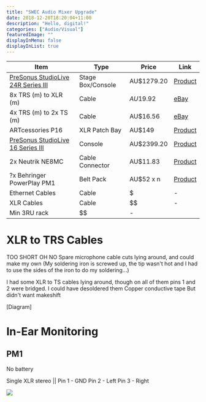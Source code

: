 ```yaml
---
title: "SWEC Audio Mixer Upgrade"
date: 2018-12-20T18:20:04+11:00
description: "Hello, digital!"
categories: ["Audio/Visual"]
featuredImage: ""
displayInMenu: false
displayInList: true
---
```


|Item|Type|Price|Link|
|----|----|-----|----|
|[PreSonus StudioLive 24R Series III]()|Stage Box/Console|AU$1279.20|[Product](https://www.presonus.com/products/StudioLive-24R)|
|8x TRS (m) to XLR (m)|Cable|$AU$19.92|[eBay](https://www.ebay.com.au/itm/Adapter-Cable-Male-to-1-4-6-35mm-Mic-Sound-Card-XLR-TRS-Stereo-OFC-Practical/223253247418?hash=item33faee35ba:g:GJYAAOSwWrxb9WWu:rk:2:pf:1&frcectupt=true)|
|4x TRS (m) to 2x TS (m)|Cable|AU$16.56|[eBay](https://www.ebay.com.au/itm/6-35mm-1-4-inch-Stereo-TRS-Female-to-2-Dual-6-35mm-Mono-TS-Male-Y-Splitter-S4T1/283214427284?epid=14024784041&hash=item41f0e53494:g:ZLkAAOSwilVbxnhG:rk:44:pf:0)|
|ARTcessories P16|XLR Patch Bay|AU$149|[Product](http://artproaudio.com/product/p16-xlr-balanced-patch-bay/)|
|[PreSonus StudioLive 16 Series III]()|Console|AU$2399.20|[Product](https://www.presonus.com/products/StudioLive-16)|
|2x Neutrik NE8MC|Cable Connector|AU$11.83|[Product](https://www.neutrik.com/en/product/ne8mc)
|?x Behringer PowerPlay PM1|Belt Pack|AU$52 x n|[Product](https://www.musictribe.com/Categories/Behringer/Signal-Processors/In-Ear-Monitoring/PM1/p/P0BKB)|
|Ethernet Cables|Cable|$|-|
|XLR Cables|Cable|$$|-|
|Min 3RU rack|$$|-|

# XLR to TRS Cables
TOO SHORT OH NO
Spare microphone cable cuts lying around, and could make my own
(My soldering iron is screwed up, the tip wasn't hot and I had to use the sides of the iron to do my soldering...)

I had some XLR to TS cables lying around, though on all of them pins 1 and 2 were bridged.
I could have desoldered them 
Copper conductive tape 
But didn't want makeshift

[Diagram]


# In-Ear Monitoring

## PM1
No battery

Single XLR stereo
||
Pin 1 - GND
Pin 2 - Left
Pin 3 - Right

[](https://forums.prosoundweb.com/index.php/topic,158613.msg1456054.html#msg1456054)
![](Snipaste_2019-01-13_20-56-55.png)